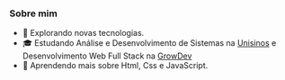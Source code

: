 

<h3>Sobre mim</h3>

- 🤔 Explorando novas tecnologias.
- 🎓 Estudando Análise e Desenvolvimento de Sistemas na <a href="https://www.unisinos.br/">Unisinos</a> e Desenvolvimento Web Full Stack na <a href="https://www.growdev.com.br/">GrowDev</a>
- 🌱 Aprendendo mais sobre Html, Css e JavaScript.


